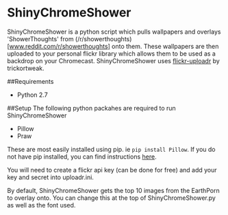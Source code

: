 # ShinyChromeShower
ShinyChromeShower is a python script which pulls wallpapers and overlays 'ShowerThoughts' from (/r/showerthoughts)[www.reddit.com/r/showerthoughts] onto them. These wallpapers are then uploaded to your personal flickr library which allows them to be used as a backdrop on your Chromecast. ShinyChromeShower uses [flickr-uploadr](https://github.com/trickortweak/flickr-uploader) by trickortweak.

##Requirements
* Python 2.7

##Setup
The following python packahes are required to run ShinyChromeShower
* Pillow
* Praw

These are most easily installed using pip. ie `pip install Pillow`. If you do not have pip installed, you can find instructions [here](https://pip.pypa.io/en/stable/installing/).

You will need to create a flickr api key (can be done for free) and add your key and secret into uploadr.ini.

By default, ShinyChromeShower gets the top 10 images from the EarthPorn to overlay onto. You can change this at the top of ShinyChromeShower.py as well as the font used.



